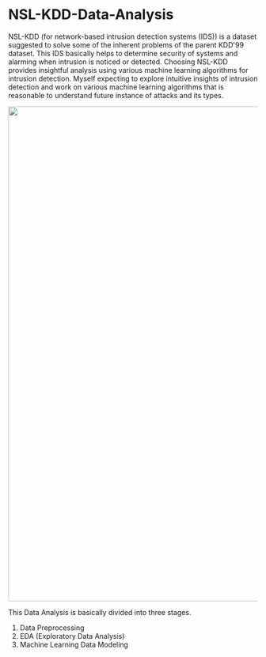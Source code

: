 # NSL-KDD-Data-Analysis
NSL-KDD (for network-based intrusion detection systems (IDS)) is a dataset suggested to solve some of the inherent problems of the parent KDD'99 dataset. This IDS basically helps to determine security of systems and alarming when intrusion is noticed or detected. Choosing NSL-KDD provides insightful analysis using various machine learning algorithms for intrusion detection. Myself expecting to explore intuitive insights of intrusion detection and work on various machine learning algorithms that is reasonable to understand future instance of attacks and its types.


<img align = "center" width = "1000" src = "https://hsc.com/Portals/0/Images/Network%20Intrusion%20Detection%20System.png">

This Data Analysis is basically divided into three stages. 
1. Data Preprocessing 
2. EDA (Exploratory Data Analysis) 
3. Machine Learning Data Modeling
